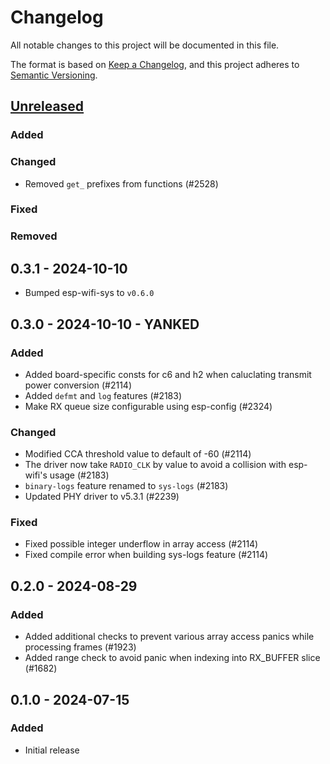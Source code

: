 # Changelog

All notable changes to this project will be documented in this file.

The format is based on [Keep a Changelog](https://keepachangelog.com/en/1.0.0/),
and this project adheres to [Semantic Versioning](https://semver.org/spec/v2.0.0.html).

## [Unreleased]

### Added

### Changed

- Removed `get_` prefixes from functions (#2528)

### Fixed

### Removed

## 0.3.1 - 2024-10-10

- Bumped esp-wifi-sys to `v0.6.0`

## 0.3.0 - 2024-10-10 - YANKED

### Added

- Added board-specific consts for c6 and h2 when caluclating transmit power conversion (#2114)
- Added `defmt` and `log` features (#2183)
- Make RX queue size configurable using esp-config (#2324)

### Changed

- Modified CCA threshold value to default of -60 (#2114)
- The driver now take `RADIO_CLK` by value to avoid a collision with esp-wifi's usage (#2183)
- `binary-logs` feature renamed to `sys-logs` (#2183)
- Updated PHY driver to v5.3.1 (#2239)

### Fixed

- Fixed possible integer underflow in array access (#2114)
- Fixed compile error when building sys-logs feature (#2114)

## 0.2.0 - 2024-08-29

### Added

- Added additional checks to prevent various array access panics while processing frames (#1923)
- Added range check to avoid panic when indexing into RX_BUFFER slice (#1682)

## 0.1.0 - 2024-07-15

### Added

- Initial release

[Unreleased]: https://github.com/esp-rs/esp-hal/commits/main/esp-ieee802154?since=2024-10-10
